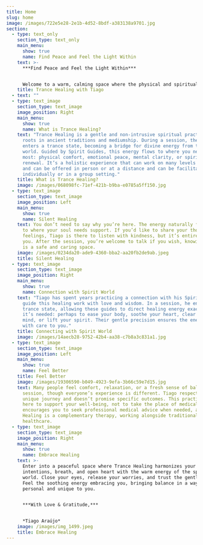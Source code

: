 ```yaml
---
title: Home
slug: home
image: /images/722e5e28-2e1b-4d52-8bdf-a383138a9701.jpg
section:
  - type: text_only
    section_type: text_only
    main_menu:
      show: true
      name: Find Peace and Feel the Light Within
    text: >-
      ***Find Peace and Feel the Light Within***


      Welcome to a warm, calming space where the physical and spiritual world come together to support your healing. In Trance Healing, Tiago becomes a channel for healing energy that nurtures your body, mind, and soul. He invites you with an open heart to step into this caring experience.
    title: Trance Healing with Tiago
  - text: ""
  - type: text_image
    section_type: text_image
    image_position: Right
    main_menu:
      show: true
      name: What is Trance Healing?
    text: "Trance Healing is a gentle and non-intrusive spiritual practice with
      roots in ancient traditions and mediumship. During a session, the healer
      enters a trance state, becoming a bridge for divine energy from the spirit
      world. Guided by Spirit Guides, this energy flows to where you need it
      most: physical comfort, emotional peace, mental clarity, or spiritual
      renewal. It’s a holistic experience that can work on many levels at once
      and can be offered in person or at a distance and can be facilitated
      individually or in a group setting."
    title: What is Trance Healing?
    image: /images/068098fc-71ef-421b-b9ba-e0785a5ff150.jpg
  - type: text_image
    section_type: text_image
    image_position: Left
    main_menu:
      show: true
      name: Silent Healing
    text: You don’t need to say why you’re here. The energy naturally finds its way
      to where your soul needs support. If you’d like to share your thoughts or
      feelings, Tiago is there to listen with kindness, but it’s entirely up to
      you. After the session, you’re welcome to talk if you wish, knowing this
      is a safe and caring space.
    image: /images/0234da20-ade9-4360-bba2-aa20fb2de9ab.jpeg
    title: Silent Healing
  - type: text_image
    section_type: text_image
    image_position: Right
    main_menu:
      show: true
      name: Connection with Spirit World
    text: "Tiago has spent years practicing a connection with his Spirit Guides, who
      guide this healing work with love and wisdom. In a session, he enters a
      trance state, allowing these guides to direct healing energy exactly where
      it’s needed: perhaps to ease your body, soothe your heart, clear your
      mind, or lift your spirit. Their gentle precision ensures the energy flows
      with care to you."
    title: Connecting with Spirit World
    image: /images/14aecb28-9752-42b4-aa38-c7b8a3c831a1.jpg
  - type: text_image
    section_type: text_image
    image_position: Left
    main_menu:
      show: true
      name: Feel Better
    title: Feel Better
    image: /images/19306590-b049-4923-9efa-3b66c59e7d15.jpg
    text: Many people feel comfort, relaxation, or a fresh sense of balance after a
      session, though everyone’s experience is different. Tiago respects your
      unique journey and doesn’t promise specific outcomes. This practice is
      here to support your well-being, not to take the place of medical care. He
      encourages you to seek professional medical advice when needed, as Trance
      Healing is a complementary therapy, working alongside traditional
      healthcare.
  - type: text_image
    section_type: text_image
    image_position: Right
    main_menu:
      show: true
      name: Embrace Healing
    text: >-
      Enter into a peaceful space where Trance Healing harmonizes your
      intentions, breath, and open heart with the warm energy of the spirit
      world. Close your eyes, release your worries, and trust the gentle flow.
      Feel the soothing energy embracing you, bringing balance in a way that is
      personal and unique to you.


      ***With Love & Gratitude,***


      *Tiago Araújo*
    image: /images/img_1499.jpeg
    title: Embrace Healing
---
```


